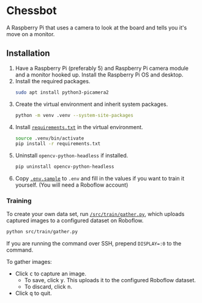 # Chessbot

A Raspberry Pi that uses a camera to look at the board and tells you it's move
on a monitor.

## Installation

1. Have a Raspberry Pi (preferably 5) and Raspberry Pi camera module and a
   monitor hooked up. Install the Raspberry Pi OS and desktop.
2. Install the required packages.
   ```bash
   sudo apt install python3-picamera2
   ```
3. Create the virtual environment and inherit system packages.
   ```bash
   python -m venv .venv --system-site-packages
   ``` 
4. Install [`requirements.txt`](requirements.txt) in the virtual environment.
   ```bash
   source .venv/bin/activate
   pip install -r requirements.txt
   ```
5. Uninstall `opencv-python-headless` if installed.
   ```bash
   pip uninstall opencv-python-headless
   ``` 
6. Copy [`.env.sample`](.env.sample) to `.env` and fill in the values if you
   want to train it yourself. (You will need a Roboflow account)

### Training

To create your own data set, run [`/src/train/gather.py`](src/train/gather.py),
which uploads captured images to a configured dataset on Roboflow.

```bash
python src/train/gather.py
```

If you are running the command over SSH, prepend `DISPLAY=:0` to the command.

To gather images:

* Click <kbd>c</kbd> to capture an image.
    * To save, click <kbd>y</kbd>. This uploads it to the configured Roboflow
      dataset.
    * To discard, click <kbd>n</kbd>.
* Click <kbd>q</kbd> to quit.

